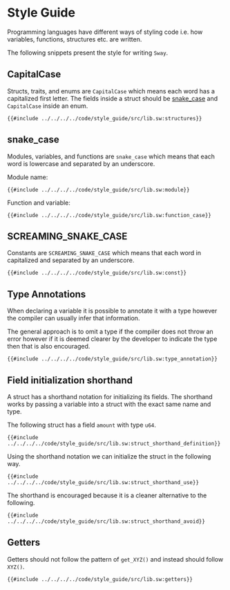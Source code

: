 # Style Guide

Programming languages have different ways of styling code i.e. how variables, functions, structures etc. are written.

The following snippets present the style for writing `Sway`.

## CapitalCase

Structs, traits, and enums are `CapitalCase` which means each word has a capitalized first letter. The fields inside a struct should be [snake_case](#snake_case) and `CapitalCase` inside an enum.

```sway
{{#include ../../../../code/style_guide/src/lib.sw:structures}}
```

## snake_case

Modules, variables, and functions are `snake_case` which means that each word is lowercase and separated by an underscore.

Module name:

```sway
{{#include ../../../../code/style_guide/src/lib.sw:module}}
```

Function and variable:

```sway
{{#include ../../../../code/style_guide/src/lib.sw:function_case}}
```

## SCREAMING_SNAKE_CASE

Constants are `SCREAMING_SNAKE_CASE` which means that each word in capitalized and separated by an underscore.

```sway
{{#include ../../../../code/style_guide/src/lib.sw:const}}
```

## Type Annotations

When declaring a variable it is possible to annotate it with a type however the compiler can usually infer that information.

The general approach is to omit a type if the compiler does not throw an error however if it is deemed clearer by the developer to indicate the type then that is also encouraged.

```sway
{{#include ../../../../code/style_guide/src/lib.sw:type_annotation}}
```

## Field initialization shorthand

A struct has a shorthand notation for initializing its fields. The shorthand works by passing a variable into a struct with the exact same name and type.

The following struct has a field `amount` with type `u64`.

```sway
{{#include ../../../../code/style_guide/src/lib.sw:struct_shorthand_definition}}
```

Using the shorthand notation we can initialize the struct in the following way.

```sway
{{#include ../../../../code/style_guide/src/lib.sw:struct_shorthand_use}}
```

The shorthand is encouraged because it is a cleaner alternative to the following.

```sway
{{#include ../../../../code/style_guide/src/lib.sw:struct_shorthand_avoid}}
```

## Getters

Getters should not follow the pattern of `get_XYZ()` and instead should follow `XYZ()`.

```sway
{{#include ../../../../code/style_guide/src/lib.sw:getters}}
```
